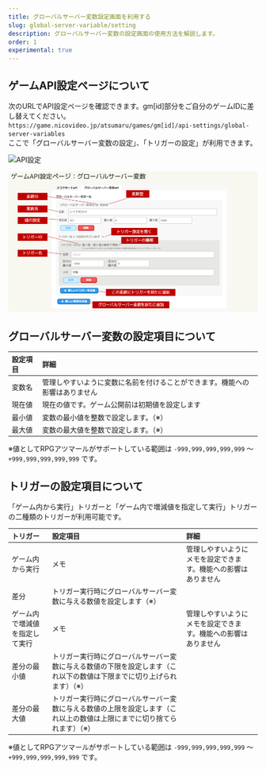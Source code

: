 ```yaml
---
title: グローバルサーバー変数設定画面を利用する
slug: global-server-variable/setting
description: グローバルサーバー変数の設定画面の使用方法を解説します。
order: 1
experimental: true
---
```



## ゲームAPI設定ページについて
次のURLでAPI設定ページを確認できます。gm[id]部分をご自分のゲームIDに差し替えてください。  
`https://game.nicovideo.jp/atsumaru/games/gm[id]/api-settings/global-server-variables`  
ここで「グローバルサーバー変数の設定」、「トリガーの設定」が利用できます。  

 ![API設定](/images/api_setting.png)  

 ![グローバルサーバー変数設定](/images/global-server-variable/setting.png)

## グローバルサーバー変数の設定項目について

設定項目|詳細
:---|:---
変数名|管理しやすいように変数に名前を付けることができます。機能への影響はありません
現在値|現在の値です。ゲーム公開前は初期値を設定します
最小値|変数の最小値を整数で設定します。（※）
最大値|変数の最大値を整数で設定します。（※）
※値としてRPGアツマールがサポートしている範囲は `-999,999,999,999,999` ～ `+999,999,999,999,999` です。

## トリガーの設定項目について

「ゲーム内から実行」トリガーと「ゲーム内で増減値を指定して実行」トリガーの二種類のトリガーが利用可能です。

トリガー|設定項目|詳細
:---|:---|:---
ゲーム内から実行|メモ|管理しやすいようにメモを設定できます。機能への影響はありません
|差分|トリガー実行時にグローバルサーバー変数に与える数値を設定します（※）
ゲーム内で増減値を指定して実行|メモ|管理しやすいようにメモを設定できます。機能への影響はありません
|差分の最小値|トリガー実行時にグローバルサーバー変数に与える数値の下限を設定します（これ以下の数値は下限までに切り上げられます）（※）
|差分の最大値|トリガー実行時にグローバルサーバー変数に与える数値の上限を設定します（これ以上の数値は上限にまでに切り捨てられます）（※）
※値としてRPGアツマールがサポートしている範囲は `-999,999,999,999,999` ～ `+999,999,999,999,999` です。
